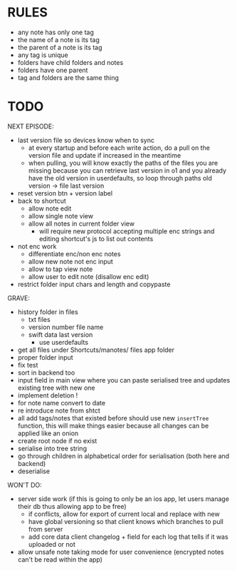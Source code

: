 # RULES
- any note has only one tag
- the name of a note is its tag
- the parent of a note is its tag
- any tag is unique 
- folders have child folders and notes
- folders have one parent
- tag and folders are the same thing

# TODO

NEXT EPISODE:
- last version file so devices know when to sync
    - at every startup and before each write action, do a pull on the version file and update if increased in the meantime
    - when pulling, you will know exactly the paths of the files you are missing because you can retrieve last version in o1 and you already have the old version in userdefaults, so loop through paths old version -> file last version
- reset version btn + version label
- back to shortcut
    - allow note edit
    - allow single note view
    - allow all notes in current folder view
        - will require new protocol accepting multiple enc strings and editing shortcut's js to list out contents
- not enc work
    - differentiate enc/non enc notes
    - allow new note not enc input
    - allow to tap view note
    - allow user to edit note (disallow enc edit)
- restrict folder input chars and length and copypaste

GRAVE:
- history folder in files
    - txt files
    - version number file name
    - swift data last version
        - use userdefaults
- get all files under Shortcuts/manotes/ files app folder
- proper folder input
- fix test
- sort in backend too
- input field in main view where you can paste serialised tree and updates existing tree with new one
- implement deletion !
- for note name convert to date
- re introduce note from shtct
- all add tags/notes that existed before should use new `insertTree` function, this will make things easier because all changes can be applied like an onion
- create root node if no exist
- serialise into tree string
- go through children in alphabetical order for serialisation (both here and backend)
- deserialise

WON'T DO:
- server side work (if this is going to only be an ios app, let users manage their db thus allowing app to be free)
    - if conflicts, allow for export of current local and replace with new
    - have global versioning so that client knows which branches to pull from server
    - add core data client changelog + field for each log that tells if it was uploaded or not
- allow unsafe note taking mode for user convenience (encrypted notes can't be read within the app)
